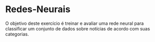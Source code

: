 # Redes-Neurais
O objetivo deste exercício é treinar e avaliar uma rede neural para classificar um conjunto de dados sobre notícias de acordo com suas categorias.
